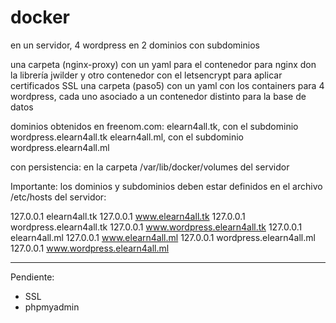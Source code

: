 # docker
en un servidor, 4 wordpress en 2 dominios con subdominios

una carpeta (nginx-proxy) con un yaml para el contenedor para nginx don la librería jwilder y otro contenedor con el letsencrypt para aplicar certificados SSL
una carpeta (paso5) con un yaml con los containers para 4 wordpress, cada uno asociado a un contenedor distinto para la base de datos

dominios obtenidos en freenom.com:
elearn4all.tk, con el subdominio wordpress.elearn4all.tk
elearn4all.ml, con el subdominio wordpress.elearn4all.ml

con persistencia: en la carpeta /var/lib/docker/volumes del servidor

Importante: los dominios y subdominios deben estar definidos en el archivo /etc/hosts del servidor:

127.0.0.1       elearn4all.tk
127.0.0.1       www.elearn4all.tk
127.0.0.1       wordpress.elearn4all.tk
127.0.0.1       www.wordpress.elearn4all.tk
127.0.0.1       elearn4all.ml
127.0.0.1       www.elearn4all.ml
127.0.0.1       wordpress.elearn4all.ml
127.0.0.1       www.wordpress.elearn4all.ml


-------------------------
Pendiente:
- SSL
- phpmyadmin


